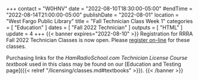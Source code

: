 +++
contact = "W0HNV"
date = "2022-08-10T18:30:00-05:00"
#endTime = "2022-08-14T21:00:00-05:00"
publishDate = "2022-08-01"
location = "West Fargo Public Library"
title = "Fall Technician Class Week 1"
categories = [ "Education" ]
dates = [ "Fall 2022 Technician" ]
outputs = [ "HTML" ]
update = 4
+++
{{< banner expires="2022-08-10" >}}
Registration for RRRA Fall 2022 Technician Classes is now open. Please
[register on-line](https://www.eventbrite.com/e/class-preparation-for-passing-the-fcc-amateur-radio-technician-class-test-tickets-393444461977)
for these classes. 

Purchasing links for the *HamRadioSchool.com Technician License Course
textbook* used in this class may be found on our
[Education and Testing page]({{< relref "/licensing/classes.md#textbooks" >}}).
{{< /banner >}}
